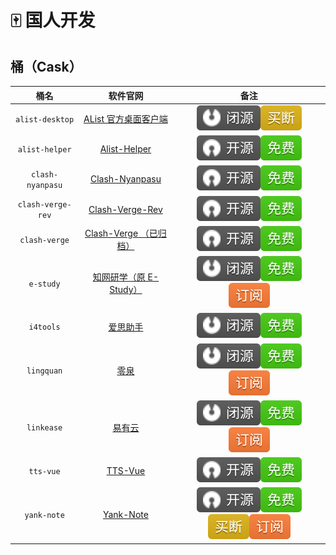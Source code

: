 # 🀄️ 国人开发

## 桶（Cask）

|       桶名        |                                        软件官网                                         |                                     备注                                     |
| :---------------: | :-------------------------------------------------------------------------------------: | :--------------------------------------------------------------------------: |
|  `alist-desktop`  |          [AList 官方桌面客户端](https://github.com/alist-org/desktop-release)           |                    ![b](./assets/b.svg)![2](./assets/2.svg)                    |
|  `alist-helper`   | [Alist-Helper](https://github.com/Xmarmalade/alisthelper/blob/master/README_zh-Hans.md) |                    ![a](./assets/a.svg)![1](./assets/1.svg)                    |
| `clash-nyanpasu`  |              [Clash-Nyanpasu](https://github.com/keiko233/clash-nyanpasu)               |                    ![a](./assets/a.svg)![1](./assets/1.svg)                    |
| `clash-verge-rev` |              [Clash-Verge-Rev](https://github.com/wonfen/clash-verge-rev)               |                    ![a](./assets/a.svg)![1](./assets/1.svg)                    |
|   `clash-verge`   |            [Clash-Verge （已归档）](https://github.com/zzzgydi/clash-verge)             |                    ![a](./assets/a.svg)![1](./assets/1.svg)                    |
|     `e-study`     |                      [知网研学（原 E-Study）](https://e-study.com)                      |          ![b](./assets/b.svg)![1](./assets/1.svg)![3](./assets/3.svg)           |
|     `i4tools`     |                              [爱思助手](https://www.i4.cn)                              |                    ![b](./assets/b.svg)![1](./assets/1.svg)                    |
|    `lingquan`     |                              [零泉](https://lingquan.cool)                              |          ![b](./assets/b.svg)![1](./assets/1.svg)![3](./assets/3.svg)           |
|    `linkease`     |                           [易有云](https://app.linkease.com)                            |          ![b](./assets/b.svg)![1](./assets/1.svg)![3](./assets/3.svg)           |
|     `tts-vue`     |                     [TTS-Vue](https://tts-doc.loker.vip/home.html)                      |                    ![a](./assets/a.svg)![1](./assets/1.svg)                    |
|    `yank-note`    |                        [Yank-Note](https://yank-note.com/zh-CN)                         | ![a](./assets/a.svg)![1](./assets/1.svg)![2](./assets/2.svg)![3](./assets/3.svg) |
